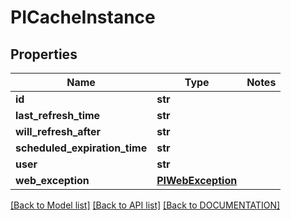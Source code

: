 # PICacheInstance

## Properties
Name | Type | Notes
------------ | ------------- | -------------
**id** | **str**
**last_refresh_time** | **str**
**will_refresh_after** | **str**
**scheduled_expiration_time** | **str**
**user** | **str**
**web_exception** | **[**PIWebException**](../models/PIWebException.md)**

[[Back to Model list]](../../DOCUMENTATION.md#documentation-for-models) [[Back to API list]](../../DOCUMENTATION.md#documentation-for-api-endpoints) [[Back to DOCUMENTATION]](../../DOCUMENTATION.md)
